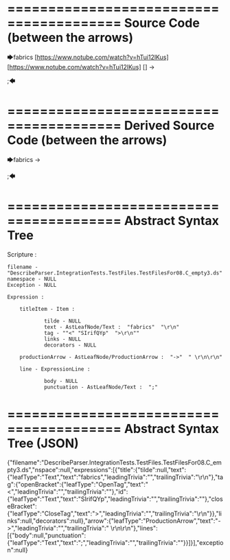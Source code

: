 ========================================
Source Code (between the arrows)
========================================

🡆fabrics
<SIrifQYp>
[https://www.notube.com/watch?v=hTui12lKus]
[https://www.notube.com/watch?v=hTui12lKus]
[]
-> 

;🡄

========================================
Derived Source Code (between the arrows)
========================================

🡆fabrics
<SIrifQYp>
-> 

;🡄

========================================
Abstract Syntax Tree
========================================

Scripture : 

    filename - "DescribeParser.IntegrationTests.TestFiles.TestFilesFor08.C_empty3.ds"
    namespace - NULL
    Exception - NULL

    Expression : 
    
        titleItem - Item : 
            
                tilde - NULL
                text - AstLeafNode/Text :  "fabrics"  "\r\n"
                tag - ""<" "SIrifQYp"  ">\r\n""
                links - NULL
                decorators - NULL
            
        productionArrow - AstLeafNode/ProductionArrow :  "->"  " \r\n\r\n"
    
        line - ExpressionLine : 
            
                body - NULL
                punctuation - AstLeafNode/Text :  ";" 
            
    
========================================
Abstract Syntax Tree (JSON)
========================================

{"filename":"DescribeParser.IntegrationTests.TestFiles.TestFilesFor08.C_empty3.ds","nspace":null,"expressions":[{"title":{"tilde":null,"text":{"leafType":"Text","text":"fabrics","leadingTrivia":"","trailingTrivia":"\r\n"},"tag":{"openBracket":{"leafType":"OpenTag","text":"<","leadingTrivia":"","trailingTrivia":""},"id":{"leafType":"Text","text":"SIrifQYp","leadingTrivia":"","trailingTrivia":""},"closeBracket":{"leafType":"CloseTag","text":">","leadingTrivia":"","trailingTrivia":"\r\n"}},"links":null,"decorators":null},"arrow":{"leafType":"ProductionArrow","text":"->","leadingTrivia":"","trailingTrivia":" \r\n\r\n"},"lines":[{"body":null,"punctuation":{"leafType":"Text","text":";","leadingTrivia":"","trailingTrivia":""}}]}],"exception":null}